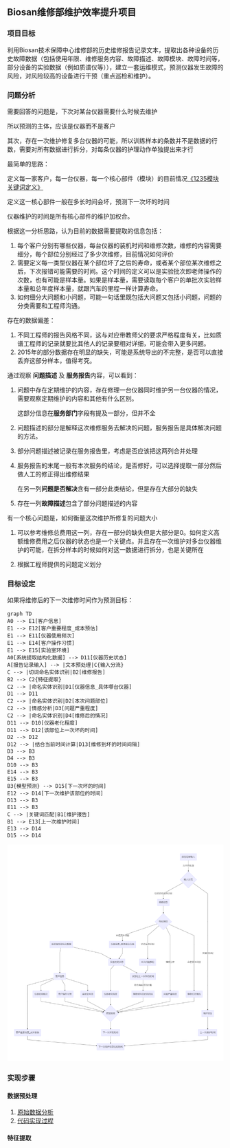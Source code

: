 ## Biosan维修部维护效率提升项目



### 项目目标

利用Biosan技术保障中心维修部的历史维修报告记录文本，提取出各种设备的历史故障数据（包括使用年限、维修服务内容、故障描述、故障模块、故障时间等，部分设备的实验数据（例如质谱仪等）），建立一套运维模式，预测仪器发生故障的风险，对风险较高的设备进行干预（重点巡检和维护）。





### 问题分析

需要回答的问题是，下次对某台仪器需要什么时候去维护

所以预测的主体，应该是仪器而不是客户

其次，存在一次维护修复多台仪器的可能，所以训练样本的条数并不是数据的行数，需要对所有数据进行拆分，对每条仪器的护理动作单独提出来才行



最简单的思路：

定义每一家客户，每一台仪器，每一个核心部件（模块）的目前情况[《1235模块关键词定义》](source/md/1235关键词按模块分类.md)

定义这一核心部件一般在多长时间会坏，预测下一次坏的时间

仪器维护的时间是所有核心部件的维护加权合。





根据这一分析思路，认为目前的数据需要提取的信息包括：

1. 每个客户分别有哪些仪器，每台仪器的装机时间和维修次数，维修的内容需要细分，每个部位分别经过了多少次维修，目前情况如何评价
2. 需要定义每一类型仪器在某个部位坏了之后的寿命，或者某个部位某次维修之后，下次报错可能需要的时间。这个时间的定义可以是实验批次即老师操作的次数，也有可能是样本量。如果是样本量，需要读取每个客户的单批次实验样本量和总年度样本量，就跟汽车的里程一样计算寿命。
3. 如何细分大问题和小问题，可能一句话里既包括大问题又包括小问题，问题的分类需要和工程师沟通。



存在的数据偏差：

1. 不同工程师的报告风格不同，这与对应带教师父的要求严格程度有关，比如质谱工程师的记录就要比其他人的记录要相对详细，可能会带入更多问题。
2. 2015年的部分数据存在明显的缺失，可能是系统导出的不完整，是否可以直接丢弃这部分样本，值得考究。



通过观察 **问题描述** 及 **服务报告**内容，可以看到：

1. 问题中存在定期维护的内容，存在修理一台仪器同时维护另一台仪器的情况，需要观察定期维护的内容和其他有什么区别。

   这部分信息在**服务部门**字段有提及一部分，但并不全

2. 问题描述的部分是解释这次维修服务去解决的问题，服务报告是具体解决问题的方法。

3. 部分问题描述被记录在服务报告里，考虑是否应该把这两列合并处理

4. 服务报告的末尾一般有本次服务的结论，是否修好，可以选择提取一部分然后做人工的修正得出维修结果

   在另一列**问题是否解决**含有一部分此类结论，但是存在大部分的缺失

5. 存在一列**故障描述**包含了部分问题描述的内容



有一个核心问题是，如何衡量这次维护所修复的问题大小

1. 可以参考维修总费用这一列，存在一部分的缺失但是大部分是0。如何定义高额维修费用之后仪器的状态也是一个关键点。并且存在一次维护对多台仪器维护的可能，在拆分样本的时候如何对这一数据进行拆分，也是关键所在

2. 根据工程师提供的问题定义划分



### 目标设定



如果将维修后的下一次维修时间作为预测目标：


```mermaid
graph TD
A0 --> E1[客户信息]
E1 --> E12[客户重要程度_成本预估]
E1 --> E11[仪器使用频次]
E1 --> E14[客户操作习惯]
E1 --> E15[实验室环境]
A0[系统提取结构化数据] --> D11[仪器历史状态]
A[报告记录输入] --> |文本预处理|C{输入分流}
C --> |切词命名实体识别|B2[维修报告]
B2 --> C2{特征提取}
C2 --> |命名实体识别|D1[仪器信息_具体哪台仪器]
D1 --> D11
C2 --> |命名实体识别|D2[本次问题部位]
C2 --> |情感分析|D3[问题严重程度]
C2 --> |命名实体识别|D4[维修后的情况]
D11 --> D10[仪器老化程度]
D11 --> D12[该部位上一次坏的时间]
D2 --> D12 
D12 --> |结合当前时间计算|D13[维修到坏的时间间隔]
D3 --> B3
D4 --> B3
D10 --> B3
E14 --> B3
E15 --> B3
B3{模型预测} --> D15[下一次坏的时间]
E12 --> D14[下一次维护该部位的时间]
D13 --> B3
E11 --> B3
C --> |关键词匹配|B1[维护报告]
B1 --> E13[上一次维护时间]
E13 --> D14
D15 --> D14
```

![](source/fig/flow1.png)



### 实现步骤



#### 数据预处理

1. [原始数据分析](source/md/数据预处理过程.md)
2. [代码实现过程](ipy/data_preprocess.ipynb)



#### 特征提取

